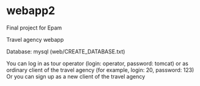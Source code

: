 # webapp2
Final project for Epam

Travel agency webapp

Database: mysql (web/CREATE_DATABASE.txt)

You can log in as tour operator (login: operator, password: tomcat) or as ordinary client of the travel agency (for example, login: 20, password: 123)
Or you can sign up as a new client of the travel agency
